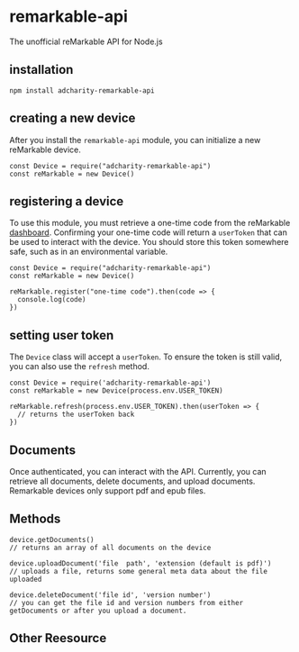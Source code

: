 # remarkable-api
The unofficial reMarkable API for Node.js

## installation
```
npm install adcharity-remarkable-api
```

## creating a new device
After you install the `remarkable-api` module, you can initialize a new reMarkable device.
```
const Device = require("adcharity-remarkable-api")
const reMarkable = new Device()
```

## registering a device
To use this module, you must retrieve a one-time code from the reMarkable [dashboard](https://my.remarkable.com/connect/desktop). Confirming your one-time code will return a `userToken` that can be used to interact with the device. You should store this token somewhere safe, such as in an environmental variable. 
```
const Device = require("adcharity-remarkable-api")
const reMarkable = new Device()

reMarkable.register("one-time code").then(code => {
  console.log(code)
})
```

## setting user token
The `Device` class will accept a `userToken`. To ensure the token is still valid, you can also use the `refresh` method.

```
const Device = require('adcharity-remarkable-api')
const reMarkable = new Device(process.env.USER_TOKEN)

reMarkable.refresh(process.env.USER_TOKEN).then(userToken => {
  // returns the userToken back
})
```

## Documents
Once authenticated, you can interact with the API. Currently, you can retrieve all documents, delete documents, and upload documents.
Remarkable devices only support pdf and epub files.

## Methods
```
device.getDocuments()
// returns an array of all documents on the device

device.uploadDocument('file  path', 'extension (default is pdf)')
// uploads a file, returns some general meta data about the file uploaded

device.deleteDocument('file id', 'version number')
// you can get the file id and version numbers from either getDocuments or after you upload a document.
```

## Other Reesource